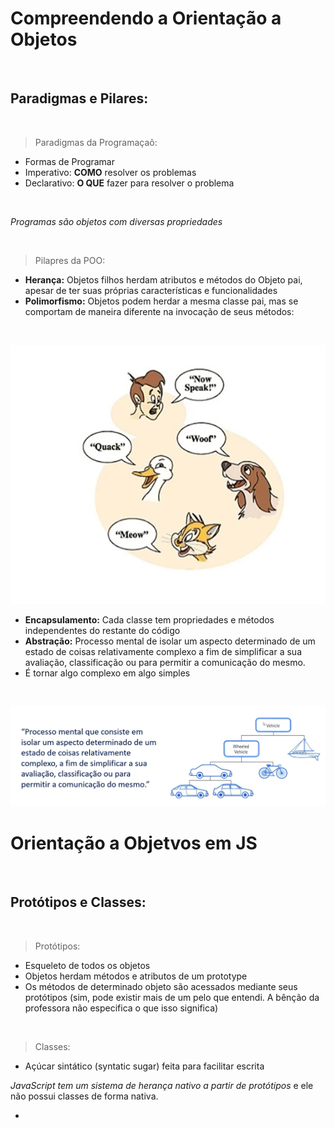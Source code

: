 # Compreendendo a Orientação a Objetos
<br>

## Paradigmas e Pilares:
<br>

> Paradigmas da Programaçaõ:
- Formas de Programar
- Imperativo: **COMO** resolver os problemas
- Declarativo: **O QUE** fazer para resolver o problema

<br>

*Programas são objetos com diversas propriedades*

<br>

> Pilapres da POO:
- **Herança:** Objetos filhos herdam atributos e métodos do Objeto pai, apesar de ter suas próprias características e funcionalidades
- **Polimorfismo:** Objetos podem herdar a mesma classe pai, mas se comportam de maneira diferente na invocação de seus métodos:

<br>

![](./imagens/imagem-02.png)
<br>
- **Encapsulamento:** Cada classe tem propriedades e métodos independentes do restante do código
- **Abstração:** Processo mental de isolar um aspecto determinado de um estado de coisas relativamente complexo a fim de simplificar a sua avaliação, classificação ou para permitir a comunicação do mesmo.
- É tornar algo complexo em algo simples

<br>

![](./imagens/imagem-01.png)


# Orientação a Objetvos em JS
<br>

## Protótipos e Classes:
<br>

> Protótipos:
- Esqueleto de todos os objetos
- Objetos herdam métodos e atributos de um prototype
- Os métodos de determinado objeto são acessados mediante seus protótipos (sim, pode existir mais de um pelo que entendi. A bênção da professora não especifica o que isso significa)

<br>

> Classes:
- Açúcar sintático (syntatic sugar) feita para facilitar escrita


*JavaScript tem um sistema de herança nativo a partir de protótipos* e ele não possui classes de forma nativa.

- 


